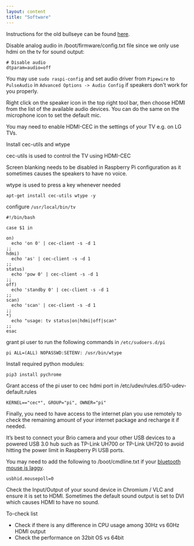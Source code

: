 ```yaml
---
layout: content
title: "Software"
---
```

Instructions for the old bullseye can be found [here](/software-bullseye). 

Disable analog audio in /boot/firmware/config.txt file since we only use hdmi on the tv for sound output:
```
# Disable audio
dtparam=audio=off
```
You may use `sudo raspi-config` and set audio driver from `Pipewire` to `PulseAudio` in `Advanced Options -> Audio Config` if speakers don't work for you properly.

Right click on the speaker icon in the top right tool bar, then choose HDMI from the list of the available audio devices. You can do the same on the microphone icon to set the default mic. 

You may need to enable HDMI-CEC in the settings of your TV e.g. on LG TVs.

Install cec-utils and wtype

cec-utils is used to control the TV using HDMI-CEC

Screen blanking needs to be disabled in Raspberry Pi configuration as it sometimes causes the speakers to have no voice.

wtype is used to press a key whenever needed

```
apt-get install cec-utils wtype -y
```

configure `/usr/local/bin/tv`

```
#!/bin/bash

case $1 in

on)
  echo 'on 0' | cec-client -s -d 1
;;
hdmi)
  echo 'as' | cec-client -s -d 1
;;
status)
  echo 'pow 0' | cec-client -s -d 1
;;
off)
  echo 'standby 0' | cec-client -s -d 1
;;
scan)
  echo 'scan' | cec-client -s -d 1
;;
*)
  echo "usage: tv status|on|hdmi|off|scan"
;;
esac
```

grant pi user to run the following commands in `/etc/sudoers.d/pi`

```
pi ALL=(ALL) NOPASSWD:SETENV: /usr/bin/wtype
```

Install required python modules:

```
pip3 install pychrome
```

Grant access of the pi user to cec hdmi port in /etc/udev/rules.d/50-udev-default.rules

```
KERNEL=="cec*", GROUP="pi", OWNER="pi"
```

Finally, you need to have access to the internet plan you use remotely to check the remaining amount of your internet package and recharge it if needed.

It’s best to connect your Brio camera and your other USB devices to a powered USB 3.0 hub such as TP-Link UH700 or TP-Link UH720 to avoid hitting the power limit in Raspberry Pi USB ports.

You may need to add the following to /boot/cmdline.txt if your [bluetooth mouse is laggy](https://forums.raspberrypi.com/viewtopic.php?t=84999#p600742).


```
usbhid.mousepoll=0
```

Check the Input/Output of your sound device in Chromium / VLC and ensure it is set to HDMI. Sometimes the default sound output is set to DVI which causes HDMI to have no sound.

To-check list

- Check if there is any difference in CPU usage among 30Hz vs 60Hz HDMI output
- Check the performance on 32bit OS vs 64bit
